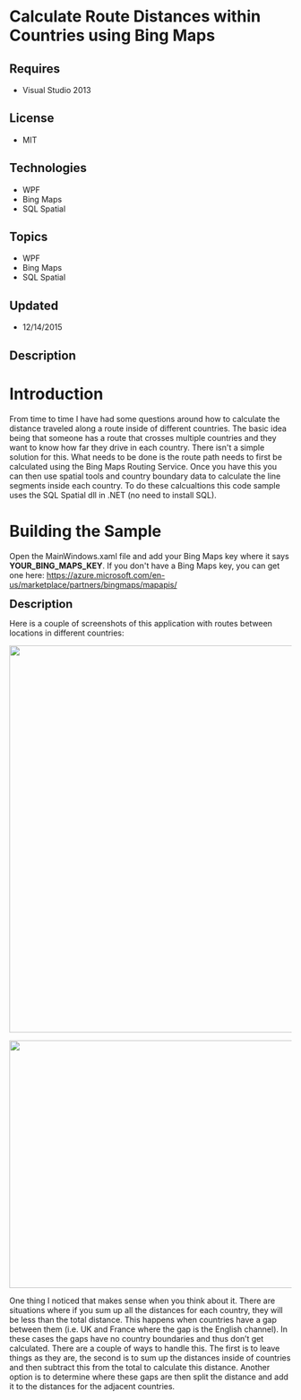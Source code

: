 # Calculate Route Distances within Countries using Bing Maps
## Requires
- Visual Studio 2013
## License
- MIT
## Technologies
- WPF
- Bing Maps
- SQL Spatial
## Topics
- WPF
- Bing Maps
- SQL Spatial
## Updated
- 12/14/2015
## Description

<h1>Introduction</h1>
<p>From time to time I have had some questions around how to calculate the distance traveled along a route inside of different countries. The basic idea being that someone has a route that crosses multiple countries and they want to know how far they drive
 in each country. There isn't a simple solution for this. What needs to be done is the route path needs to first be calculated using the Bing Maps Routing Service. Once you have this you can then use spatial tools and country boundary data to calculate the
 line segments inside each country. To do these calcualtions this code sample uses the SQL Spatial dll in .NET (no need to install SQL).</p>
<h1><span>Building the Sample</span></h1>
<p>Open the MainWindows.xaml file and add your Bing Maps key where it says <strong>
YOUR_BING_MAPS_KEY</strong>. If you don't have a Bing Maps key, you can get one here:
<a href="https://azure.microsoft.com/en-us/marketplace/partners/bingmaps/mapapis/">
https://azure.microsoft.com/en-us/marketplace/partners/bingmaps/mapapis/</a></p>
<p><span style="font-size:20px; font-weight:bold">Description</span></p>
<p>Here is a couple of screenshots of this application with routes between locations in different countries:</p>
<p><img alt="" id="146042" src="https://i1.code.msdn.s-msft.com/calculate-route-distances-331716cf/image/file/146042/1/london_paris.png" width="889" height="672" style="width:612px; height:691px"></p>
<p><img alt="" id="146043" src="https://i1.code.msdn.s-msft.com/calculate-route-distances-331716cf/image/file/146043/1/amsterdam_rome.png" width="984" height="742" style="width:658px; height:442px"></p>
<p>One thing I noticed that makes sense when you think about it. There are situations where if you sum up all the distances for each country, they will be less than the total distance. This happens when countries have a gap between them (i.e. UK and France
 where the gap is the English channel). In these cases the gaps have no country boundaries and thus don&rsquo;t get calculated. There are a couple of ways to handle this. The first is to leave things as they are, the second is to sum up the distances inside
 of countries and then subtract this from the total to calculate this distance. Another option is to determine where these gaps are then split the distance and add it to the distances for the adjacent countries.</p>
<p><strong>&nbsp;</strong><em>&nbsp;</em></p>
